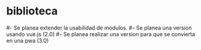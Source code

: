 # biblioteca
#- Se planea extender la usabilidad de modulos.
#- Se planea una version usando vue.js (2.0)
#- Se planea realizar una version para que se convierta en una pwa (3.0)

